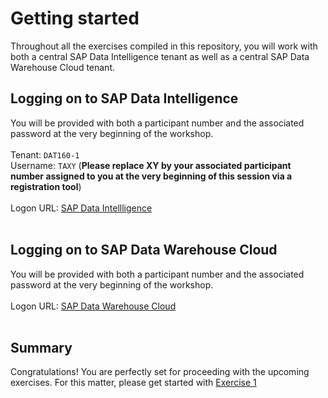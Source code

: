 <!--
  SPDX-FileCopyrightText: 2021 Thorsten Hapke <thorsten.hapke@sap.com>

  SPDX-License-Identifier: Apache-2.0
-->
# Getting started

Throughout all the exercises compiled in this repository, you will work with both a central SAP Data Intelligence tenant as well as a central SAP Data Warehouse Cloud tenant.

## Logging on to SAP Data Intelligence

You will be provided with both a participant number and the associated password at the very beginning of the workshop.<br>
<br>
Tenant: `DAT160-1` <br> 
Username: `TAXY` (**Please replace XY by your associated participant number assigned to you at the very beginning of this session via a registration tool**)<br>
<br>
Logon URL: <a href="https://vsystem.ingress.dh-93awrk8fy.dh-canary.shoot.live.k8s-hana.ondemand.com/login/?redirectUrl=%2Fapp%2Fdatahub-app-launchpad">SAP Data Intellligence </a><br> 
<br>

## Logging on to SAP Data Warehouse Cloud

You will be provided with both a participant number and the associated password at the very beginning of the workshop.<br>
<br>
Logon URL: <a href="https://di-dwc-teched2021.eu10.hcs.cloud.sap/">SAP Data Warehouse Cloud </a><br> 
<br>


## Summary

Congratulations! You are perfectly set for proceeding with the upcoming exercises. For this matter, please get started with [Exercise 1](../ex1/README.md)
